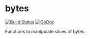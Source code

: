 # bytes

[![Build Status](https://travis-ci.org/fcavani/bytes.svg?branch=master)](https://travis-ci.org/fcavani/bytes) [![GoDoc](https://godoc.org/github.com/fcavani/bytes?status.svg)](https://godoc.org/github.com/fcavani/bytes)

Functions to manipulate slices of bytes.
